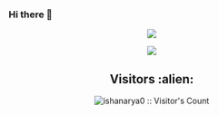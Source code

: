 ### Hi there 👋

<p align="center"><img src="https://github-readme-stats.vercel.app/api?username=ishanarya0&theme=gruvbox&show_icons=true&count_private=true&hide=stars&include_all_commits=true" /></p>

<p align="center"><img src="https://github-readme-stats.vercel.app/api/top-langs/?username=ishanarya0&layout=compact&theme=kacho_ga)](https://github.com/anuraghazra/github-readme-stats" /></p>

<h2 align="center">Visitors :alien:</h2>
<p align="center"><img src="https://profile-counter.glitch.me/{ishanarya0}/count.svg" alt="ishanarya0 :: Visitor's Count" /></p>

<!--
**ishanarya0/ishanarya0** is a ✨ _special_ ✨ repository because its `README.md` (this file) appears on your GitHub profile.

Here are some ideas to get you started:

- 🔭 I’m currently working on ...
- 🌱 I’m currently learning ...
- 👯 I’m looking to collaborate on ...
- 🤔 I’m looking for help with ...
- 💬 Ask me about ...
- 📫 How to reach me: ...
- 😄 Pronouns: ...
- ⚡ Fun fact: ...
-->
